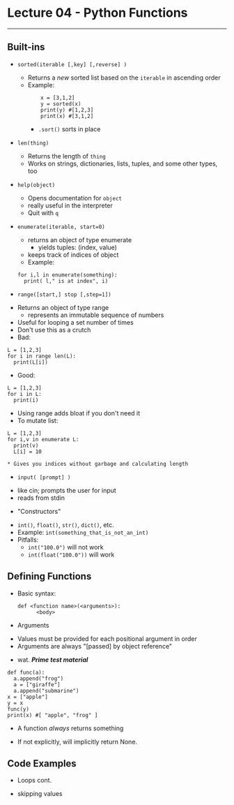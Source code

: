 Lecture 04 - Python Functions
=============================

-------------------------------------------------------------

Built-ins
---------

+ `sorted(iterable [,key] [,reverse] )`
  - Returns a _new_ sorted list based on the `iterable` in ascending order
  - Example:
    ```
        x = [3,1,2]
        y = sorted(x)
        print(y) #[1,2,3]
        print(x) #[3,1,2]
    ```
    - `.sort()` sorts in place


+ `len(thing)`
  - Returns the length of `thing`
  - Works on strings, dictionaries, lists, tuples, and some other types, too


+ `help(object)`
  - Opens documentation for `object`
  - really useful in the interpreter
  - Quit with `q`


+ `enumerate(iterable, start=0)`
  - returns an object of type enumerate
    * yields tuples: (index, value)
  - keeps track of indices of object
  - Example:
  ```
  for i,l in enumerate(something):
    print( l," is at index", i)
  ```


+  `range([start,] stop [,step=1])`
  - Returns an object of type range
    * represents an immutable sequence of numbers
  - Useful for looping a set number of times
  - Don't use this as a crutch
  - Bad:
  ```
  L = [1,2,3]
  for i in range len(L):
    print(L[i])
  ```
  - Good:
  ```
  L = [1,2,3]
  for i in L:
    print(i)
  ```
  - Using range adds bloat if you don't need it
  - To mutate list:
  ```
  L = [1,2,3]
  for i,v in enumerate L:
    print(v)
    L[i] = 10
  ```
    * Gives you indices without garbage and calculating length


+ `input( [prompt] )`
 - like cin; prompts the user for input
 - reads from stdin


+ "Constructors"
 - `int()`, `float()`, `str()`, `dict()`, etc.
 - Example: `int(something_that_is_not_an_int)`
 - Pitfalls:
    * `int("100.0")` will not work
    * `int(float("100.0"))` will work

Defining Functions
------------------

+ Basic syntax:
  ```
  def <function name>(<arguments>):
        <body>
    ```

+ Arguments
 - Values must be provided for each positional argument in order
 - Arguments are always "[passed] by object reference"
  * wat. _**Prime test material**_
  ```
  def func(a):
    a.append("frog")
    a = ["giraffe"]
    a.append("submarine")
 x = ["apple"]
 y = x
 func(y)
 print(x) #[ "apple", "frog" ]
 ```


+ A function _always_ returns something
 - If not explicitly, will implicitly return None.


Code Examples
-------------

+ Loops cont.
 - skipping values
